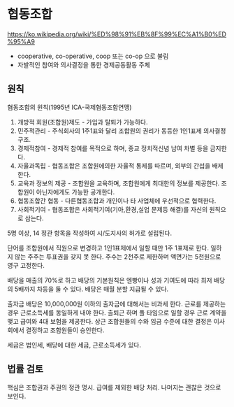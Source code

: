 # 협동조합

https://ko.wikipedia.org/wiki/%ED%98%91%EB%8F%99%EC%A1%B0%ED%95%A9

- cooperative, co-operative, coop 또는 co-op 으로 불림 
- 자발적인 참여와 의사결정을 통한 경제공동활동 주체 



## 원칙 

협동조합의 원칙(1995년 ICA-국제협동조합연맹)

1. 개방적 회원(조합원)제도 - 가입과 탈퇴가 가능하다.
2. 민주적관리 - 주식회사의 1주1표와 달리 조합원의 권리가 동등한 1인1표제 의사결정구조.
3. 경제적참여 - 경제적 참여를 목적으로 하며, 종교 정치적신념 남여 차별 등을 금지한다.
4. 자율과독립 - 협동조합은 조합원에의한 자율적 통제를 따르며, 외부의 간섭을 배제한다.
5. 교육과 정보의 제공 - 조합원을 교육하며, 조합원에게 최대한의 정보를 제공한다. 조합원이 아닌자에게도 가능한 공개한다.
6. 협동조합간 협동 - 다른협동조합과 개인이나 타 사업체에 우선적으로 협력한다.
7. 사회적기여 - 협동조합은 사회적기여(기아,환경,실업 문제등 해결)를 자신의 원칙으로 삼는다.

5명 이상, 14 정관 항목을 작성하여 시/도지사의 허가로 설립된다. 

단어를 조합원에서 직원으로 변경하고 1인1표제에서 일할 때만 1주 1표제로 한다. 일하지 않는 주주는 투표권을 갖지 못 한다.  주수는 2천주로 제한하며 액면가는 5천원으로 영구 고정한다. 

배당을 매출의 70%로 하고 배당의 기본원칙은 엔빵이나 성과 기여도에 따라 최저 배당의 5배까지 차등을 둘 수 있다. 배당은 매월 분할 지급될 수 있다. 

출자금 배당은 10,000,000원 이하의 출자금에 대해서는 비과세 한다. 근로를 제공하는 경우 근로소득세를 동일하게 내야 한다. 출퇴근 하며 풀 타임으로 일할 경우 근로 계약을 맺고 급여와 4대 보험을 제공한다. 상근 조합원들의 수와 임금 수준에 대한 결정은 이사회에서 결정하고 조합원들이 승인한다. 

세금은 법인세, 배당에 대한 세금, 근로소득세가 있다. 



## 법률 검토 

핵심은 조합권과 주권의 정관 명시. 급여를 제외한 배당 처리.  나머지는 괜찮은 것으로 보인다. 

























